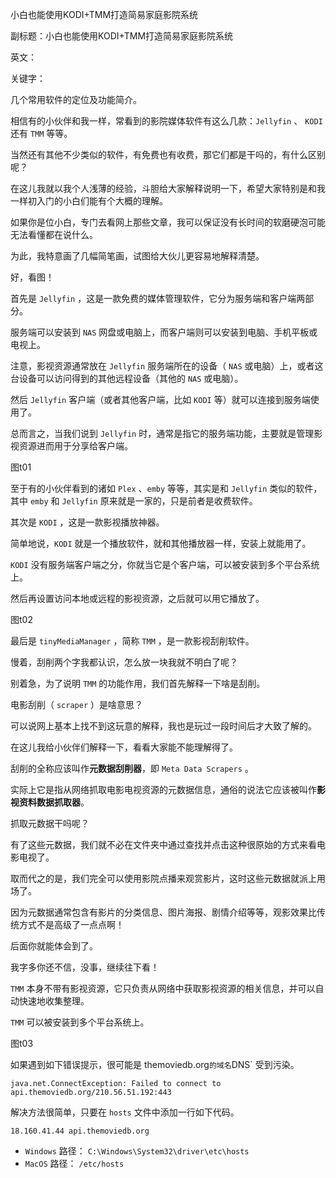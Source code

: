 小白也能使用KODI+TMM打造简易家庭影院系统

副标题：小白也能使用KODI+TMM打造简易家庭影院系统

英文：

关键字：





几个常用软件的定位及功能简介。

相信有的小伙伴和我一样，常看到的影院媒体软件有这么几款：`Jellyfin` 、 `KODI` 还有 `TMM` 等等。

当然还有其他不少类似的软件，有免费也有收费，那它们都是干吗的，有什么区别呢？

在这儿我就以我个人浅薄的经验，斗胆给大家解释说明一下，希望大家特别是和我一样初入门的小白们能有个大概的理解。

如果你是位小白，专门去看网上那些文章，我可以保证没有长时间的软磨硬泡可能无法看懂都在说什么。

为此，我特意画了几幅简笔画，试图给大伙儿更容易地解释清楚。

好，看图！



首先是 `Jellyfin` ，这是一款免费的媒体管理软件，它分为服务端和客户端两部分。

服务端可以安装到 `NAS` 网盘或电脑上，而客户端则可以安装到电脑、手机平板或电视上。

注意，影视资源通常放在 `Jellyfin` 服务端所在的设备（ `NAS` 或电脑）上，或者这台设备可以访问得到的其他远程设备（其他的 `NAS` 或电脑）。

然后 `Jellyfin` 客户端（或者其他客户端，比如 `KODI` 等）就可以连接到服务端使用了。

总而言之，当我们说到 `Jellyfin` 时，通常是指它的服务端功能，主要就是管理影视资源进而用于分享给客户端。

图t01



至于有的小伙伴看到的诸如 `Plex` 、`emby` 等等，其实是和 `Jellyfin` 类似的软件，其中 `emby` 和 `Jellyfin` 原来就是一家的，只是前者是收费软件。



其次是 `KODI` ，这是一款影视播放神器。

简单地说，`KODI` 就是一个播放软件，就和其他播放器一样，安装上就能用了。

`KODI` 没有服务端客户端之分，你就当它是个客户端，可以被安装到多个平台系统上。

然后再设置访问本地或远程的影视资源，之后就可以用它播放了。

图t02



最后是 `tinyMediaManager` ，简称 `TMM` ，是一款影视刮削软件。

慢着，刮削两个字我都认识，怎么放一块我就不明白了呢？

别着急，为了说明 `TMM` 的功能作用，我们首先解释一下啥是刮削。



电影刮削（ `scraper` ）是啥意思？

可以说网上基本上找不到这玩意的解释，我也是玩过一段时间后才大致了解的。

在这儿我给小伙伴们解释一下，看看大家能不能理解得了。

刮削的全称应该叫作**元数据刮削器**，即 `Meta Data Scrapers` 。

实际上它是指从网络抓取电影电视资源的元数据信息，通俗的说法它应该被叫作**影视资料数据抓取器**。



抓取元数据干吗呢？

有了这些元数据，我们就不必在文件夹中通过查找并点击这种很原始的方式来看电影电视了。

取而代之的是，我们完全可以使用影院点播来观赏影片，这时这些元数据就派上用场了。

因为元数据通常包含有影片的分类信息、图片海报、剧情介绍等等，观影效果比传统方式不是高级了一点点啊！

后面你就能体会到了。

我字多你还不信，没事，继续往下看！



`TMM` 本身不带有影视资源，它只负责从网络中获取影视资源的相关信息，并可以自动快速地收集整理。

`TMM` 可以被安装到多个平台系统上。

图t03



















如果遇到如下错误提示，很可能是 themoviedb.org` 的域名 `DNS` 受到污染。

```
java.net.ConnectException: Failed to connect to api.themoviedb.org/210.56.51.192:443
```



解决方法很简单，只要在 `hosts` 文件中添加一行如下代码。

```
18.160.41.44 api.themoviedb.org
```

* `Windows` 路径： `C:\Windows\System32\driver\etc\hosts`
* `MacOS` 路径： `/etc/hosts`





